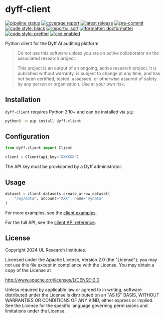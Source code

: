 # dyff-client

<!-- BADGIE TIME -->

[![pipeline status](https://img.shields.io/gitlab/pipeline-status/dyff/packages/dyff-client?branch=main)](https://gitlab.com/dyff/packages/dyff-client/-/commits/main)
[![coverage report](https://img.shields.io/gitlab/pipeline-coverage/dyff/packages/dyff-client?branch=main)](https://gitlab.com/dyff/packages/dyff-client/-/commits/main)
[![latest release](https://img.shields.io/gitlab/v/release/dyff/packages/dyff-client)](https://gitlab.com/dyff/packages/dyff-client/-/releases)
[![pre-commit](https://img.shields.io/badge/pre--commit-enabled-brightgreen?logo=pre-commit)](https://github.com/pre-commit/pre-commit)
[![code style: black](https://img.shields.io/badge/code_style-black-000000.svg)](https://github.com/psf/black)
[![imports: isort](https://img.shields.io/badge/imports-isort-1674b1?style=flat&labelColor=ef8336)](https://pycqa.github.io/isort/)
[![formatter: docformatter](https://img.shields.io/badge/formatter-docformatter-fedcba.svg)](https://github.com/PyCQA/docformatter)
[![code style: prettier](https://img.shields.io/badge/code_style-prettier-ff69b4.svg)](https://github.com/prettier/prettier)
[![cici enabled](https://img.shields.io/badge/%E2%9A%A1_cici-enabled-c0ff33)](https://gitlab.com/saferatday0/cici)

<!-- END BADGIE TIME -->

Python client for the Dyff AI auditing platform.

> Do not use this software unless you are an active collaborator on the
> associated research project.
>
> This project is an output of an ongoing, active research project. It is
> published without warranty, is subject to change at any time, and has not been
> certified, tested, assessed, or otherwise assured of safety by any person or
> organization. Use at your own risk.

## Installation

`dyff-client` requires Python 3.10+ and can be installed via `pip`:

```bash
python3 -m pip install dyff-client
```

## Configuration

```python
from dyff.client import Client

client = Client(api_key="XXXXXX")
```

The API key must be provisioned by a Dyff administrator.

## Usage

```python
dataset = client.datasets.create_arrow_dataset(
    "/my/data", account="XXX", name="mydata"
)
```

For more examples, see the [client
examples](https://docs.dyff.io/examples/client/).

For the full API, see the [client API
reference](https://docs.dyff.io/api-reference/client/).

## License

Copyright 2024 UL Research Institutes.

Licensed under the Apache License, Version 2.0 (the "License"); you may not use
this file except in compliance with the License. You may obtain a copy of the
License at

<http://www.apache.org/licenses/LICENSE-2.0>

Unless required by applicable law or agreed to in writing, software distributed
under the License is distributed on an "AS IS" BASIS, WITHOUT WARRANTIES OR
CONDITIONS OF ANY KIND, either express or implied. See the License for the
specific language governing permissions and limitations under the License.
